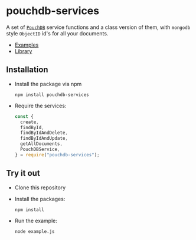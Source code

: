 # pouchdb-services

A set of [`PouchDB`](https://pouchdb.com/) service functions and a class version of them, with `mongodb` style `ObjectID` id's for all your documents.

- [Examples](https://github.com/DEEJ4Y/pouchdb-services/blob/main/example.js)
- [Library](https://github.com/DEEJ4Y/pouchdb-services/blob/main/index.js)

## Installation

- Install the package via npm

  ```shell
  npm install pouchdb-services
  ```

- Require the services:

  ```js
  const {
    create,
    findById,
    findByIdAndDelete,
    findByIdAndUpdate,
    getAllDocuments,
    PouchDBService,
  } = require("pouchdb-services");
  ```

## Try it out

- Clone this repository
- Install the packages:

  ```shell
  npm install
  ```

- Run the example:

  ```shell
  node example.js
  ```
